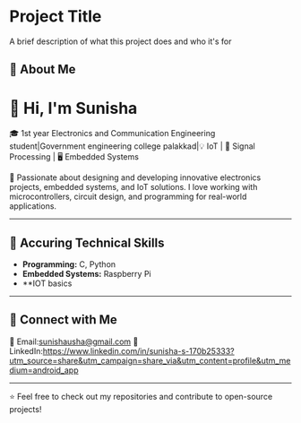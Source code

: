 
# Project Title

A brief description of what this project does and who it's for


## 🚀 About Me
# 👋 Hi, I'm Sunisha 
🎓 1st year Electronics and Communication Engineering student|Government engineering college palakkad|💡 IoT | 📡 Signal Processing | 🖥️ Embedded Systems  

🌟 Passionate about designing and developing innovative electronics projects, embedded systems, and IoT solutions. I love working with microcontrollers, circuit design, and programming for real-world applications.  

---                                     

## 🔧 **Accuring Technical Skills**  
- **Programming:** C, Python 
- **Embedded Systems:** Raspberry Pi  
- **IOT basics

---

## 🔗 **Connect with Me**  
📧 Email:sunishausha@gmail.com
📱 LinkedIn:https://www.linkedin.com/in/sunisha-s-170b25333?utm_source=share&utm_campaign=share_via&utm_content=profile&utm_medium=android_app

---

⭐ Feel free to check out my repositories and contribute to open-source projects!  


